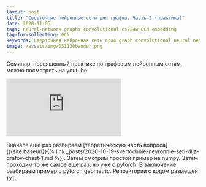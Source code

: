 ```yaml
---
layout: post
title: "Сверточные нейронные сети для графов. Часть 2 (практика)"
date: 2020-11-05
tags: neural-network graphs convolutional cs224w GCN embedding
tag-for-sollecting: GCN
keywords: Сверточная нейронная сеть граф graph convolutional neural network GCN embedding эмбеддинги
image: /assets/img/051120banner.png
---
```


Семинар, посвященный практике по графовым нейронным сетям, можно посмотреть на youtube:

<div class="video-container">
<iframe src="https://www.youtube.com/embed/Hf7RYjxLemY" frameborder="0" allow="accelerometer; autoplay; clipboard-write; encrypted-media; gyroscope; picture-in-picture" allowfullscreen></iframe>
</div>

Вначале еще раз разбираем [теоретическую часть вопроса]({{site.baseurl}}{% link _posts/2020-10-19-svertochnie-neyronnie-seti-dlja-grafov-chast-1.md %}). Затем смотрим простой пример на numpy. Затем проходим то же самое еще раз, но уже с pytorch. В заключение разбираем пример с pytorch geometric. Репозиторий с кодом размещен [тут](https://github.com/KonstantinKlepikov/GCN_lect).
